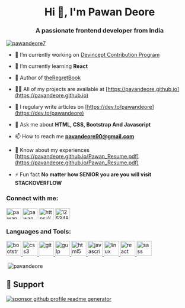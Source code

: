
<h1 align="center">Hi 👋, I'm Pawan Deore</h1>
<h3 align="center">A passionate frontend developer from India</h3>

<p align="left"> <a href="https://twitter.com/pawandeore7" target="blank"><img src="https://img.shields.io/twitter/follow/pawandeore7?logo=twitter&style=for-the-badge" alt="pawandeore7" /></a> </p>

- 🔭 I’m currently working on [Devincept Contribution Program](https://github.com/Learn-Write-Repeat/Web-Development)

- 🌱 I’m currently learning **React**


- 📔 Author of [theRegretBook](https://theregretbook.netlify.app/)

- 👨‍💻 All of my projects are available at [https://pavandeore.github.io](https://pavandeore.github.io)

- 📝 I regulary write articles on [https://dev.to/pawandeore](https://dev.to/pawandeore)

- 💬 Ask me about **HTML, CSS, Bootstrap And Javascript**

- 📫 How to reach me **pavandeore90@gmail.com**

- 📄 Know about my experiences [https://pavandeore.github.io/Pawan_Resume.pdf](https://pavandeore.github.io/Pawan_Resume.pdf)

- ⚡ Fun fact **No matter how SENIOR you are you will visit STACKOVERFLOW**

<h3 align="left">Connect with me:</h3>
<p align="left">
<a href="https://dev.to/pawandeore" target="blank"><img align="center" src="https://cdn.jsdelivr.net/npm/simple-icons@3.0.1/icons/dev-dot-to.svg" alt="pawandeore" height="30" width="40" /></a>
<a href="https://twitter.com/pawandeore7" target="blank"><img align="center" src="https://cdn.jsdelivr.net/npm/simple-icons@3.0.1/icons/twitter.svg" alt="pawandeore7" height="30" width="40" /></a>
<a href="https://linkedin.com/in/https://www.linkedin.com/in/pawan-deore-0bb60b1a4/" target="blank"><img align="center" src="https://cdn.jsdelivr.net/npm/simple-icons@3.0.1/icons/linkedin.svg" alt="https://www.linkedin.com/in/pawan-deore-0bb60b1a4/" height="30" width="40" /></a>
<a href="https://stackoverflow.com/users/12534871/pawan-deore" target="blank"><img align="center" src="https://cdn.jsdelivr.net/npm/simple-icons@3.0.1/icons/stackoverflow.svg" alt="12534871/pawan-deore" height="30" width="40" /></a>
</p>

<h3 align="left">Languages and Tools:</h3>
<p align="left"> <a href="https://getbootstrap.com" target="_blank"> <img src="https://devicons.github.io/devicon/devicon.git/icons/bootstrap/bootstrap-plain.svg" alt="bootstrap" width="40" height="40"/> </a> <a href="https://www.w3schools.com/css/" target="_blank"> <img src="https://devicons.github.io/devicon/devicon.git/icons/css3/css3-original-wordmark.svg" alt="css3" width="40" height="40"/> </a> <a href="https://git-scm.com/" target="_blank"> <img src="https://www.vectorlogo.zone/logos/git-scm/git-scm-icon.svg" alt="git" width="40" height="40"/> </a> <a href="https://gulpjs.com" target="_blank"> <img src="https://devicons.github.io/devicon/devicon.git/icons/gulp/gulp-plain.svg" alt="gulp" width="40" height="40"/> </a> <a href="https://www.w3.org/html/" target="_blank"> <img src="https://devicons.github.io/devicon/devicon.git/icons/html5/html5-original-wordmark.svg" alt="html5" width="40" height="40"/> </a> <a href="https://developer.mozilla.org/en-US/docs/Web/JavaScript" target="_blank"> <img src="https://devicons.github.io/devicon/devicon.git/icons/javascript/javascript-original.svg" alt="javascript" width="40" height="40"/> </a> <a href="https://www.linux.org/" target="_blank"> <img src="https://devicons.github.io/devicon/devicon.git/icons/linux/linux-original.svg" alt="linux" width="40" height="40"/> </a> <a href="https://reactjs.org/" target="_blank"> <img src="https://devicons.github.io/devicon/devicon.git/icons/react/react-original-wordmark.svg" alt="react" width="40" height="40"/> </a> <a href="https://sass-lang.com" target="_blank"> <img src="https://devicons.github.io/devicon/devicon.git/icons/sass/sass-original.svg" alt="sass" width="40" height="40"/> </a> </p>

<p>&nbsp;<img align="center" src="https://github-readme-stats.vercel.app/api?username=pavandeore&show_icons=true&locale=en" alt="pavandeore" /></p>

## 🙏 Support 
<a href="https://www.paypal.me/PDUSER"><img src="https://ionicabizau.github.io/badges/paypal.svg" alt="sponsor github profile readme generator"/>
</a>
